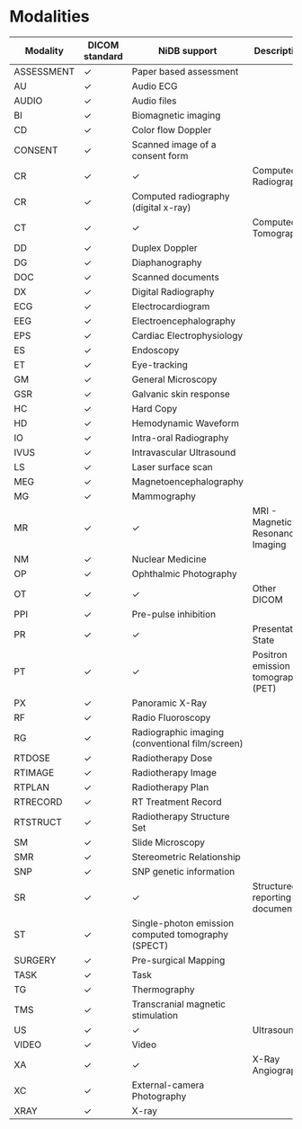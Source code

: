 # Modalities



| Modality   | DICOM standard | NiDB support                                       | Description                        |
| ---------- | -------------- | -------------------------------------------------- | ---------------------------------- |
| ASSESSMENT | ✓              | Paper based assessment                             |                                    |
| AU         | ✓              | Audio ECG                                          |                                    |
| AUDIO      | ✓              | Audio files                                        |                                    |
| BI         | ✓              | Biomagnetic imaging                                |                                    |
| CD         | ✓              | Color flow Doppler                                 |                                    |
| CONSENT    | ✓              | Scanned image of a consent form                    |                                    |
| CR         | ✓              | ✓                                                  | Computed Radiography               |
| CR         | ✓              | Computed radiography (digital x-ray)               |                                    |
| CT         | ✓              | ✓                                                  | Computed Tomography                |
| DD         | ✓              | Duplex Doppler                                     |                                    |
| DG         | ✓              | Diaphanography                                     |                                    |
| DOC        | ✓              | Scanned documents                                  |                                    |
| DX         | ✓              | Digital Radiography                                |                                    |
| ECG        | ✓              | Electrocardiogram                                  |                                    |
| EEG        | ✓              | Electroencephalography                             |                                    |
| EPS        | ✓              | Cardiac Electrophysiology                          |                                    |
| ES         | ✓              | Endoscopy                                          |                                    |
| ET         | ✓              | Eye-tracking                                       |                                    |
| GM         | ✓              | General Microscopy                                 |                                    |
| GSR        | ✓              | Galvanic skin response                             |                                    |
| HC         | ✓              | Hard Copy                                          |                                    |
| HD         | ✓              | Hemodynamic Waveform                               |                                    |
| IO         | ✓              | Intra-oral Radiography                             |                                    |
| IVUS       | ✓              | Intravascular Ultrasound                           |                                    |
| LS         | ✓              | Laser surface scan                                 |                                    |
| MEG        | ✓              | Magnetoencephalography                             |                                    |
| MG         | ✓              | Mammography                                        |                                    |
| MR         | ✓              | ✓                                                  | MRI - Magnetic Resonance Imaging   |
| NM         | ✓              | Nuclear Medicine                                   |                                    |
| OP         | ✓              | Ophthalmic Photography                             |                                    |
| OT         | ✓              | ✓                                                  | Other DICOM                        |
| PPI        | ✓              | Pre-pulse inhibition                               |                                    |
| PR         | ✓              | ✓                                                  | Presentation State                 |
| PT         | ✓              | ✓                                                  | Positron emission tomography (PET) |
| PX         | ✓              | Panoramic X-Ray                                    |                                    |
| RF         | ✓              | Radio Fluoroscopy                                  |                                    |
| RG         | ✓              | Radiographic imaging (conventional film/screen)    |                                    |
| RTDOSE     | ✓              | Radiotherapy Dose                                  |                                    |
| RTIMAGE    | ✓              | Radiotherapy Image                                 |                                    |
| RTPLAN     | ✓              | Radiotherapy Plan                                  |                                    |
| RTRECORD   | ✓              | RT Treatment Record                                |                                    |
| RTSTRUCT   | ✓              | Radiotherapy Structure Set                         |                                    |
| SM         | ✓              | Slide Microscopy                                   |                                    |
| SMR        | ✓              | Stereometric Relationship                          |                                    |
| SNP        | ✓              | SNP genetic information                            |                                    |
| SR         | ✓              | ✓                                                  | Structured reporting document      |
| ST         | ✓              | Single-photon emission computed tomography (SPECT) |                                    |
| SURGERY    | ✓              | Pre-surgical Mapping                               |                                    |
| TASK       | ✓              | Task                                               |                                    |
| TG         | ✓              | Thermography                                       |                                    |
| TMS        | ✓              | Transcranial magnetic stimulation                  |                                    |
| US         | ✓              | ✓                                                  | Ultrasound                         |
| VIDEO      | ✓              | Video                                              |                                    |
| XA         | ✓              | ✓                                                  | X-Ray Angiography                  |
| XC         | ✓              | External-camera Photography                        |                                    |
| XRAY       | ✓              | X-ray                                              |                                    |
